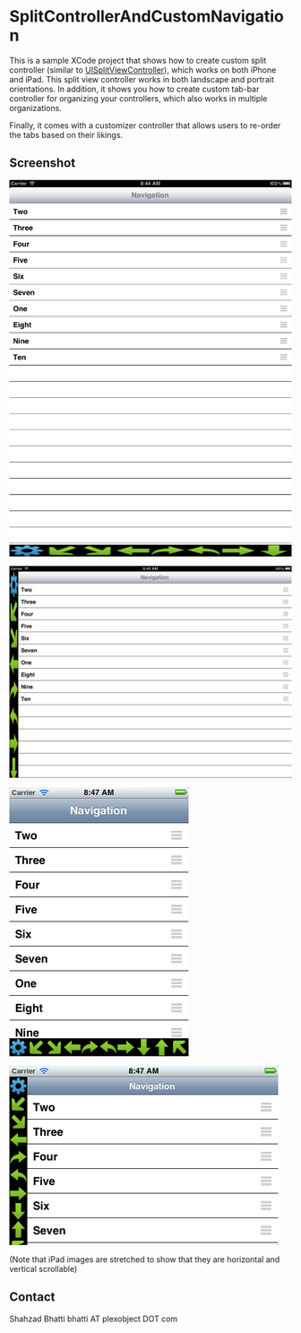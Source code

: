 SplitControllerAndCustomNavigation
==================
This is a sample XCode project that shows how to create custom split controller (similar to <a href="https://developer.apple.com/library/ios/#DOCUMENTATION/UIKit/Reference/UISplitViewController_class/Reference/Reference.html">UISplitViewController</a>), which works on both iPhone and iPad. This split view controller works in both landscape and portrait orientations. In addition, it shows you how to create custom tab-bar controller for organizing your controllers, which also works in multiple organizations.

Finally, it comes with a customizer controller that allows users to re-order the tabs based on their likings.

Screenshot
----------

![iPhone Portrait](https://github.com/bhatti/SplitControllerAndCustomNavigation/blob/master/ipad_portrait.png "iPhone Portrait")

![iPhone Landscape](https://github.com/bhatti/SplitControllerAndCustomNavigation/blob/master/ipad_landscape.png "iPhone Landscape")

![iPad Portrait](https://github.com/bhatti/SplitControllerAndCustomNavigation/blob/master/iphone_portrait.png  "iPad Portrait")

![iPad Landscape](https://github.com/bhatti/SplitControllerAndCustomNavigation/blob/master/iphone_landscape.png "iPad Landscape")

(Note that iPad images are stretched to show that they are horizontal and vertical scrollable)

Contact
-------
Shahzad Bhatti
bhatti AT plexobject DOT com

